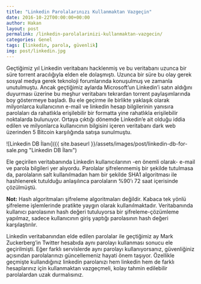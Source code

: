 ```yaml
---
title: "Linkedin Parolalarınızı Kullanmaktan Vazgeçin"
date: 2016-10-22T00:00:00+00:00
author: Hakan
layout: post
permalink: /linkedin-parolalarinizi-kullanmaktan-vazgecin/
categories: Genel
tags: [linkedin, parola, güvenlik]
img: post/linkedin.jpg
---
```

Geçtiğimiz yıl Linkedin veritabanı hacklenmiş ve bu veritabanı uzunca bir süre torrent aracılığıyla elden ele dolaşmıştı. Uzunca bir süre bu olay gerek sosyal medya gerek teknoloji forumlarında konuşulmuş ve zamanla unutulmuştu. Ancak geçtiğimiz aylarda Microsoft’un Linkedin’i satın aldığını duyurması üzerine bu meşhur veritabanı tekrardan torrent paylaşımlarında boy göstermeye başladı. Bu ele geçirme ile birlikte yaklaşık olarak milyonlarca kullanıcının e-mail ve linkedin hesap bilgilerinin yanısıra parolaları da rahatlıkla erişilebilir bir formatta yine rahatlıkla erişilebilir noktalarda bulunuyor. Ortaya çıktığı dönemde Linkedin’e ait olduğu iddia edilen ve milyonlarca kullanıcının bilgisini içeren veritabanı dark web üzerinden 5 Bitcoin karşılığında satışa sunulmuştu.

![Linkedin DB İlanı]({{ site.baseurl }}/assets/images/post/linkedin-db-for-sale.png "Linkedin DB İlanı")

Ele geçirilen veritabanında Linkedin kullanıcılarının -en önemli olarak- e-mail ve parola bilgileri yer alıyordu. Parolalar şifrelenmemiş bir şekilde tutulmasa da, parolaların salt kullanılmadan ham bir şekilde SHA1 algoritması ile hashlenerek tutulduğu anlaşılınca parolaların %90’ı 72 saat içerisinde çözülmüştü.

**Not:** Hash algoritmaları şifreleme algoritmaları değildir. Kabaca tek yönlü şifreleme işlemlerinde pratikte yaygın olarak kullanılmaktadır. Veritabanında kullanıcı parolasının hash değeri tutuluyorsa bir şifreleme-çözümleme yapılmaz, sadece kullanıcının giriş yaptığı parolasının hash değeri karşılaştırılır.

Linkedin veritabanından elde edilen parolalar ile geçtiğimiz ay Mark Zuckerberg’in Twitter hesabıda aynı parolayı kullanması sonucu ele geçirilmişti. Eğer farklı servislerde aynı parolayı kullanıyorsanız, güvenliğiniz açısından parolalarınızı güncellemeniz hayati önem taşıyor. Özellikle geçmişte kullandığınız linkedin parolanızı hem linkedin hem de farklı hesaplarınız için kullanmaktan vazgeçmeli, kolay tahmin edilebilir parolalardan uzak durmalısınız.